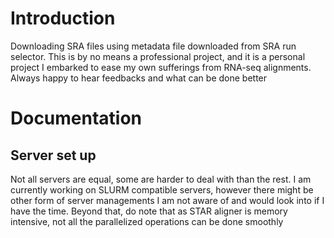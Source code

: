 # Introduction
Downloading SRA files using metadata file downloaded from SRA run selector. This is by no means a professional project, and it is a personal project I embarked to ease my own sufferings from RNA-seq alignments. Always happy to hear feedbacks and what can be done better

# Documentation
## Server set up
Not all servers are equal, some are harder to deal with than the rest. I am currently working on SLURM compatible servers, however there might be other form of server managements I am not aware of and would look into if I have the time. Beyond that, do note that as STAR aligner is memory intensive, not all the parallelized operations can be done smoothly

